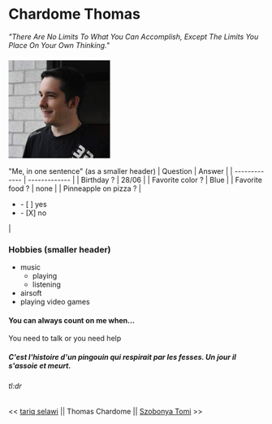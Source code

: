 # Chardome Thomas

*"There Are No Limits To What You Can Accomplish, Except The Limits You Place On Your Own Thinking."*

![Photo](photo.jpg)

"Me, in one sentence" (as a smaller header)
| Question  | Answer |
| ------------- | ------------- |
| Birthday ?    | 28/06 |
| Favorite color ?      | Blue      |
| Favorite food ? | none      |
| Pinneapple on pizza ?     |<ul><li>- [ ] yes</li><li>- [X] no</li></ul> |

### Hobbies (smaller header)
* music
  * playing
  * listening
* airsoft
* playing video games

#### You can always count on me when...

You need to talk or you need help

##### C'est l'histoire d'un pingouin qui respirait par les fesses. Un jour il s'assoie et meurt.

###### tl:dr

<< [tariq selawi](https://github.com/Tselawi/markdown-challenge) || Thomas Chardome || [Szobonya Tomi](https://github.com/szobonyatomi/markdown-challenge) >>
